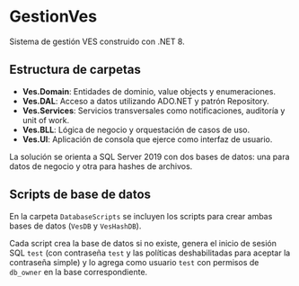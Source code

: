 # GestionVes

Sistema de gestión VES construido con .NET 8.

## Estructura de carpetas

- **Ves.Domain**: Entidades de dominio, value objects y enumeraciones.
- **Ves.DAL**: Acceso a datos utilizando ADO.NET y patrón Repository.
- **Ves.Services**: Servicios transversales como notificaciones, auditoría y unit of work.
- **Ves.BLL**: Lógica de negocio y orquestación de casos de uso.
- **Ves.UI**: Aplicación de consola que ejerce como interfaz de usuario.

La solución se orienta a SQL Server 2019 con dos bases de datos: una para datos de negocio y otra para hashes de archivos.

## Scripts de base de datos

En la carpeta `DatabaseScripts` se incluyen los scripts para crear ambas bases de datos (`VesDB` y `VesHashDB`).

Cada script crea la base de datos si no existe, genera el inicio de sesión SQL `test` (con contraseña `test` y las políticas deshabilitadas para aceptar la contraseña simple) y lo agrega como usuario `test` con permisos de `db_owner` en la base correspondiente.
